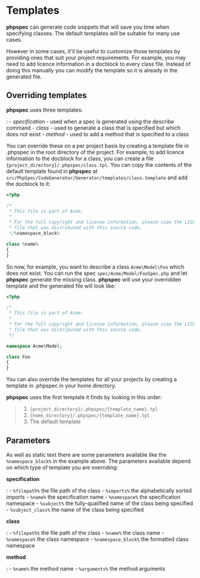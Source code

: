 Templates
=========

**phpspec** can generate code snippets that will save you time when
specifying classes. The default templates will be suitable for many use
cases.

However in some cases, it'll be useful to customize those templates by
providing ones that suit your project requirements. For example, you may
need to add licence information in a docblock to every class file.
Instead of doing this manually you can modify the template so it is
already in the generated file.

Overriding templates
--------------------

**phpspec** uses three templates:

:   -   *specification* - used when a spec is generated using the
        describe command
    -   *class* - used to generate a class that is specified but which
        does not exist
    -   *method* - used to add a method that is specified to a class

You can override these on a per project basis by creating a template
file in .phpspec in the root directory of the project. For example, to
add licence information to the docblock for a class, you can create a
file `{project_directory}/.phpspec/class.tpl`. You can copy the contents
of the default template found in **phpspec** at
`src/PhpSpec/CodeGenerator/Generator/templates/class.template` and add
the docblock to it:

```php
<?php

/*
 * This file is part of Acme.
 *
 * For the full copyright and license information, please view the LICENSE
 * file that was distributed with this source code.
 */%namespace_block%

class %name%
{
}
```

So now, for example, you want to describe a class `Acme\Model\Foo` which
does not exist. You can run the spec `spec/Acme/Model/FooSpec.php` and
let **phpspec** generate the missing class. **phpspec** will use your
overridden template and the generated file will look like:

```php
<?php

/*
 * This file is part of Acme.
 *
 * For the full copyright and license information, please view the LICENSE
 * file that was distributed with this source code.
 */

namespace Acme\Model;

class Foo
{
}
```

You can also override the templates for all your projects by creating a
template in .phpspec in your home directory.

**phpspec** uses the first template it finds by looking in this order:

> 1.  `{project_directory}/.phpspec/{template_name}.tpl`
> 2.  `{home_directory}/.phpspec/{template_name}.tpl`
> 3.  The default template

Parameters
----------

As well as static text there are some parameters available like the
`%namespace_block%` in the example above. The parameters available
depend on which type of template you are overriding:

**specification**

:   -   `%filepath%` the file path of the class
    -   `%imports%` the alphabetically sorted imports
    -   `%name%` the specification name
    -   `%namespace%` the specification namespace
    -   `%subject%` the fully-qualified name of the class being
        specified
    -   `%subject_class%` the name of the class being specified

**class**

:   -   `%filepath%` the file path of the class
    -   `%name%` the class name
    -   `%namespace%` the class namespace
    -   `%namespace_block%` the formatted class namespace

**method**

:   -   `%name%` the method name
    -   `%arguments%` the method arguments


